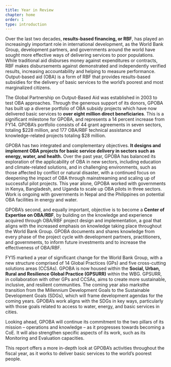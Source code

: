 ```yaml
---
title: Year in Review
chapter: home
order: 1
type: introduction
---
```


Over the last two decades, **results-based financing, or RBF**, has played an increasingly important role in international development, as the World Bank Group, development partners, and governments around the world have sought more effective ways of delivering services to poor populations. While traditional aid disburses money against expenditures or contracts, RBF makes disbursements against demonstrated and independently verified results, increasing accountability and helping to measure performance. Output-based aid (OBA) is a form of RBF that provides results-based subsidies for the delivery of basic services to the world’s poorest and most marginalized citizens. 

The Global Partnership on Output-Based Aid was established in 2003 to test OBA approaches. Through the generous support of its donors, GPOBA has built up a diverse portfolio of OBA subsidy projects which have now delivered basic services to **over eight million direct beneficiaries**. This is a significant milestone for GPOBA, and represents a 14 percent increase from FY14. GPOBA’s portfolio consists of 44 grant agreements in seven sectors, totaling $228 million, and 177 OBA/RBF technical assistance and knowledge-related projects totaling $28 million. 

GPOBA has two integrated and complementary objectives. **It designs and implement OBA projects for basic service delivery in sectors such as energy, water, and health.** Over the past year, GPOBA has balanced its exploration of the applicability of OBA in new sectors, including education and climate-related solutions, and in challenging environments, such as those affected by conflict or natural disaster, with a continued focus on deepening the impact of OBA through mainstreaming and scaling up of successful pilot projects. This year alone, GPOBA worked with governments in Kenya, Bangladesh, and Uganda to scale up OBA pilots in three sectors. Work is ongoing with governments in Nepal and the Philippines on potential OBA facilities in energy and water.

GPOBA’s second, and equally important, objective is to become a **Center of Expertise on OBA/RBF**, by building on the knowledge and experience acquired through OBA/RBF project design and implementation, a goal that aligns with the increased emphasis on knowledge taking place throughout the World Bank Group. GPOBA documents and shares knowledge from every phase of the project cycle with development partners, practitioners, and governments, to inform future investments and to increase the effectiveness of OBA/RBF. 

FY15 marked a year of significant change for the World Bank Group, with a new structure comprised of 14 Global Practices (GPs) and five cross-cutting solutions areas (CCSAs). GPOBA is now housed within the **Social, Urban, Rural and Resilience Global Practice (GPSURR)** within the WBG. GPSURR, in collaboration with other GPs and CCSAs, aims to create more sustainable, inclusive, and resilient communities. The coming year also marksthe transition from the Millennium Development Goals to the Sustainable Development Goals (SDGs), which will frame development agendas for the coming years. GPOBA’s work aligns with the SDGs in key ways, particularly with those goals related to access to water, energy, and basic services in cities. 

Looking ahead, GPOBA will continue its commitment to the two pillars of its mission – operations and knowledge – as it progresses towards becoming a CoE. It will also strengthen specific aspects of its work, such as its Monitoring and Evaluation capacities. 

This report offers a more in-depth look at GPOBA’s activities throughout the fiscal year, as it works to deliver basic services to the world’s poorest people.
